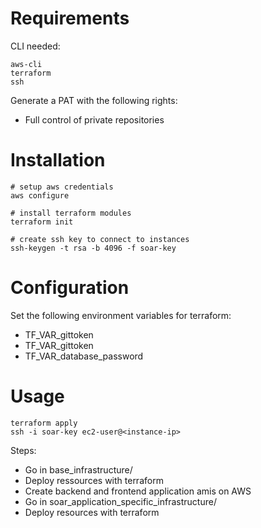 # Requirements

CLI needed:
```
aws-cli
terraform
ssh
```
Generate a PAT with the following rights:
- Full control of private repositories


# Installation

```
# setup aws credentials
aws configure

# install terraform modules
terraform init

# create ssh key to connect to instances
ssh-keygen -t rsa -b 4096 -f soar-key
```

# Configuration

Set the following environment variables for terraform:
- TF_VAR_gittoken
- TF_VAR_gittoken
- TF_VAR_database_password

# Usage

```
terraform apply
ssh -i soar-key ec2-user@<instance-ip>
```
Steps:
- Go in base_infrastructure/
- Deploy ressources with terraform
- Create backend and frontend application amis on AWS
- Go in soar_application_specific_infrastructure/
- Deploy resources with terraform
